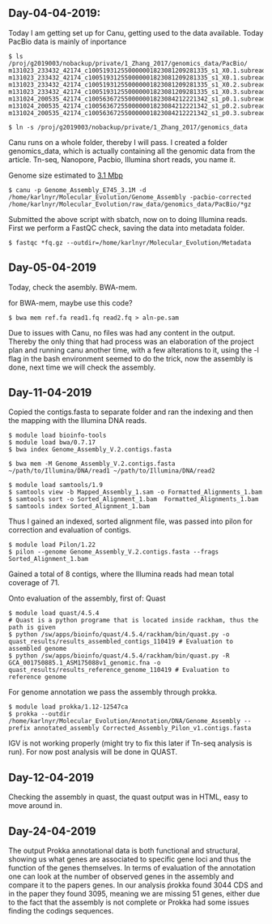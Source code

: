 ## Day-04-04-2019: 
Today I am getting set up for Canu, getting used to the data available. 
Today PacBio data is mainly of inportance 
```shell
$ ls /proj/g2019003/nobackup/private/1_Zhang_2017/genomics_data/PacBio/
m131023_233432_42174_c100519312550000001823081209281335_s1_X0.1.subreads.fastq.gz
m131023_233432_42174_c100519312550000001823081209281335_s1_X0.1.subreads.fastq.gz.save
m131023_233432_42174_c100519312550000001823081209281335_s1_X0.2.subreads.fastq.gz
m131023_233432_42174_c100519312550000001823081209281335_s1_X0.3.subreads.fastq.gz
m131024_200535_42174_c100563672550000001823084212221342_s1_p0.1.subreads.fastq.gz
m131024_200535_42174_c100563672550000001823084212221342_s1_p0.2.subreads.fastq.gz
m131024_200535_42174_c100563672550000001823084212221342_s1_p0.3.subreads.fastq.gz

$ ln -s /proj/g2019003/nobackup/private/1_Zhang_2017/genomics_data
```
Canu runs on a whole folder, thereby I will pass. I created a folder genomics_data, which is actually containing all the genomic data from the article. Tn-seq, Nanopore, Pacbio, Illumina short reads, you name it.

Genome size estimated to [3.1 Mbp](https://www.ncbi.nlm.nih.gov/pmc/articles/PMC3433357/)

```shell
$ canu -p Genome_Assembly_E745_3.1M -d /home/karlnyr/Molecular_Evolution/Genome_Assembly -pacbio-corrected /home/karlnyr/Molecular_Evolution/raw_data/genomics_data/PacBio/*gz
```
Submitted the above script with sbatch, now on to doing Illumina reads. First we perform a FastQC check, saving the data into metadata folder.
```shell
$ fastqc *fq.gz --outdir=/home/karlnyr/Molecular_Evolution/Metadata 
```
## Day-05-04-2019
Today, check the asembly. BWA-mem.

for BWA-mem, maybe use this code?
```shell
$ bwa mem ref.fa read1.fq read2.fq > aln-pe.sam
```
Due to issues with Canu, no files was had any content in the output. Thereby the only thing that had process was an elaboration of the project plan and running canu another time, with a few alterations to it, using the -l flag in the bash environment seemed to do the trick, now the assembly is done, next time we will check the assembly.  

## Day-11-04-2019

Copied the contigs.fasta to separate folder and ran the indexing and then the mapping with the Illumina DNA reads. 
```shell
$ module load bioinfo-tools
$ module load bwa/0.7.17
$ bwa index Genome_Assembly_V.2.contigs.fasta

$ bwa mem -M Genome_Assembly_V.2.contigs.fasta ~/path/to/Illumina/DNA/read1 ~/path/to/Illumina/DNA/read2 
```

```shell
$ module load samtools/1.9
$ samtools view -b Mapped_Assembly_1.sam -o Formatted_Alignments_1.bam
$ samtools sort -o Sorted_Alignment_1.bam  Formatted_Alignments_1.bam 
$ samtools index Sorted_Alignment_1.bam 
```
Thus I gained an indexed, sorted alignment file, was passed into pilon for correction and evaluation of contigs. 

```shell
$ module load Pilon/1.22
$ pilon --genome Genome_Assembly_V.2.contigs.fasta --frags Sorted_Alignment_1.bam 
```
Gained a total of 8 contigs, where the Illumina reads had mean total coverage of 71.

Onto evaluation of the assembly, first of: Quast

```shell
$ module load quast/4.5.4
# Quast is a python programe that is located inside rackham, thus the path is given
$ python /sw/apps/bioinfo/quast/4.5.4/rackham/bin/quast.py -o quast_results/results_assembled_contigs_110419 # Evaluation to assembled genome 
$ python /sw/apps/bioinfo/quast/4.5.4/rackham/bin/quast.py -R GCA_001750885.1_ASM175088v1_genomic.fna -o quast_results/results_reference_genome_110419 # Evaluation to reference genome
```

For genome annotation we pass the assembly through prokka.

```shell
$ module load prokka/1.12-12547ca
$ prokka --outdir /home/karlnyr/Molecular_Evolution/Annotation/DNA/Genome_Assembly --prefix annotated_assembly Corrected_Assembly_Pilon_v1.contigs.fasta
```

IGV is not working properly (might try to fix this later if Tn-seq analysis is run). For now post analysis will be done in QUAST.

## Day-12-04-2019
Checking the assembly in quast, the quast output was in HTML, easy to move around in. 

## Day-24-04-2019

The output Prokka annotational data is both functional and structural, showing us what genes are associated to specific gene loci and thus the function of the genes themselves. In terms of evaluation of the annotation one can look at the number of observed genes in the assembly and compare it to the papers genes. In our analysis ṕrokka found 3044 CDS and in the paper they found 3095, meaning we are missing 51 genes, either due to the fact that the assembly is not complete or Prokka had some issues finding the codings sequences. 
